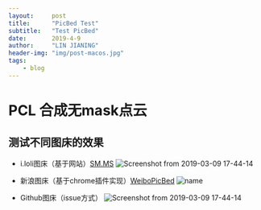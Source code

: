 ```yaml
---
layout:     post
title:      "PicBed Test"
subtitle:   "Test PicBed"
date:       2019-4-9
author:     "LIN JIANING"
header-img: "img/post-macos.jpg"
tags:
    - blog
---
```


# PCL 合成无mask点云

## 测试不同图床的效果

- i.loli图床（基于网站）[SM.MS](https://sm.ms/ "SM.MS")
  ![Screenshot from 2019-03-09 17-44-14](https://i.loli.net/2019/04/09/5cac43e59ad87.png)


- 新浪图床（基于chrome插件实现）[WeiboPicBed](https://github.com/suxiaogang/WeiboPicBed "WeiboPicBed")
  ![name](https://ws1.sinaimg.cn/large/672efe4fly1g1weyrxwkmj21hc0u0u0x.jpg)

- Github图床（issue方式）
  ![Screenshot from 2019-03-09 17-44-14](https://user-images.githubusercontent.com/17959102/55779130-4397c880-5ad7-11e9-8d26-353e57fcb546.png)